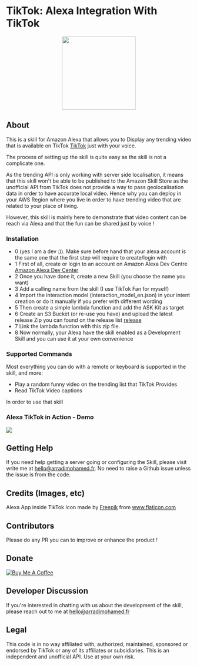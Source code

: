 # TikTok: Alexa Integration With TikTok

<p align="center">
  <img src="https://i.imgur.com/S5Pkncz.png" width="200"/>
</p>

## About

This is a skill for Amazon Alexa that allows you to Display any trending video that is available on TikTok [TikTok](https://www.tiktok.com/) just with your voice.

The process of setting up the skill is quite easy as the skill is not a complicate one.

As the trending API is only working with server side localisation, it means that this skill won't be able to be published to the Amazon Skill Store as the unofficial API from TikTok does not provide a way to pass geolocalisation data in order to have accurate local video. Hence why you can deploy in your AWS Region where you live in order to have trending video that are related to your place of living.

However, this skill is mainly here to demonstrate that video content can be reach via Alexa and that the fun can be shared just by voice ! 

### Installation

- 0 (yes I am a dev :)). Make sure before hand that your alexa account is the same one that the first step will require to create/login with
- 1 First of all, create or login to an account on Amazon Alexa Dev Centre [Amazon Alexa Dev Center](https://developer.amazon.com/alexa/console/ask)
- 2 Once you have done it, create a new Skill (you choose the name you want)
- 3 Add a calling name from the skill (I use TikTok Fan for myself)
- 4 Import the interaction model (interaction_model_en.json) in your intent creation or do it manually if you prefer with different wording
- 5 Then create a simple lambda function and add the ASK Kit as target
- 6 Create an S3 Bucket (or re-use you have) and upload the latest release Zip you can found on the release list [release](https://github.com/mohamed-arradi/Alexa-TikTok-Skill/releases)
- 7 Link the lambda function with this zip file. 
- 8 Now normally, your Alexa have the skill enabled as a Development Skill and you can use it at your own convenience 

### Supported Commands
Most everything you can do with a remote or keyboard is supported in the skill, and more:

- Play a random funny video on the trending list that TikTok Provides
- Read TikTok Video captions

In order to use that skill 

### Alexa TikTok in Action - Demo
<p>
  <a href="https://youtu.be/5z9Iirt9RnA">
    <img src="https://i.imgur.com/phPcfs2.jpeg" style="max-width: 200px">
  </a>
</p>

## Getting Help

If you need help getting a server going or configuring the Skill, please visit write me at hello@arradimohamed.fr. No need to raise a Github issue unless the issue is from the code.

## Credits (Images, etc)

<div>Alexa App inside TikTok Icon made by <a href="https://www.freepik.com" title="Freepik">Freepik</a> from <a href="https://www.flaticon.com/" title="Flaticon">www.flaticon.com</a></div>

## Contributors

Please do any PR you can to improve or enhance the product ! 

## Donate
[![Buy Me A Coffee](https://www.buymeacoffee.com/assets/img/custom_images/orange_img.png)](https://www.buymeacoffee.com/momolette)

## Developer Discussion
If you're interested in chatting with us about the development of the skill, please reach out to me at hello@arradimohamed.fr

## Legal

This code is in no way affiliated with, authorized, maintained, sponsored or endorsed by TikTok
or any of its affiliates or subsidiaries. This is an independent and unofficial API. Use at your own risk.